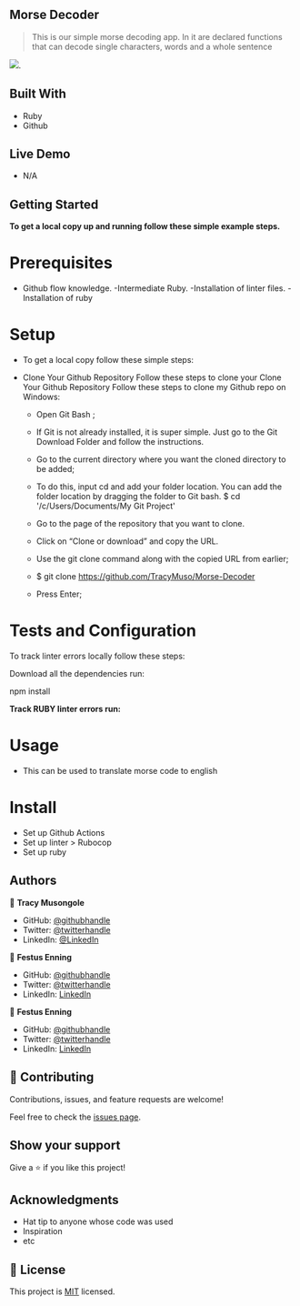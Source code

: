 ## Morse Decoder

> This is our simple morse decoding app. In it are declared functions that can decode single characters, words and a whole sentence


![](https://img.shields.io/badge/Microverse-blueviolet).


## Built With

- Ruby
- Github

## Live Demo 

- N/A

## Getting Started

**To get a local copy up and running follow these simple example steps.**

# Prerequisites

- Github flow knowledge. -Intermediate Ruby. -Installation of linter files. -Installation of ruby

# Setup 
- To get a local copy follow these simple steps:

- Clone Your Github Repository Follow these steps to clone your Clone Your Github Repository Follow these steps to clone my Github repo on Windows:

   - Open Git Bash ;

   - If Git is not already installed, it is super simple. Just go to the Git Download Folder and follow the instructions.

   - Go to the current directory where you want the cloned directory to be added;

   - To do this, input cd and add your folder location. You can add the folder location by dragging the folder to Git bash.
    $ cd '/c/Users/Documents/My Git Project'

    - Go to the page of the repository that you want to clone.

    - Click on “Clone or download” and copy the URL.

    - Use the git clone command along with the copied URL from earlier;

    - $ git clone https://github.com/TracyMuso/Morse-Decoder

   - Press Enter;

# Tests and Configuration

To track linter errors locally follow these steps:

Download all the dependencies run:

npm install

**Track RUBY linter errors run:**


# Usage
- This can be used to translate morse code to english

# Install
- Set up Github Actions
- Set up linter > Rubocop
- Set up ruby

## Authors

👤 **Tracy Musongole**

- GitHub: [@githubhandle](https://github.com/TracyMuso)
- Twitter: [@twitterhandle](https://twitter.com/tracy_muso)
- LinkedIn: [@LinkedIn](https://linkedin.com/in/tracy-muso)

👤 **Festus Enning**

- GitHub: [@githubhandle](https://github.com/Enning94)
- Twitter: [@twitterhandle](https://twitter.com/nana_akyerefi)
- LinkedIn: [LinkedIn](https://linkedin.com/in/enning-festus)

👤 **Festus Enning**

- GitHub: [@githubhandle](https://github.com/Enning94)
- Twitter: [@twitterhandle](https://twitter.com/nana_akyerefi)
- LinkedIn: [LinkedIn](https://linkedin.com/in/enning-festus)


## 🤝 Contributing
Contributions, issues, and feature requests are welcome!


Feel free to check the [issues page](github.com/TracyMuso/Morse-Decoder/issues).

## Show your support

Give a ⭐️ if you like this project!

## Acknowledgments

- Hat tip to anyone whose code was used
- Inspiration
- etc

## 📝 License

This project is [MIT](./LICENSE) licensed.
